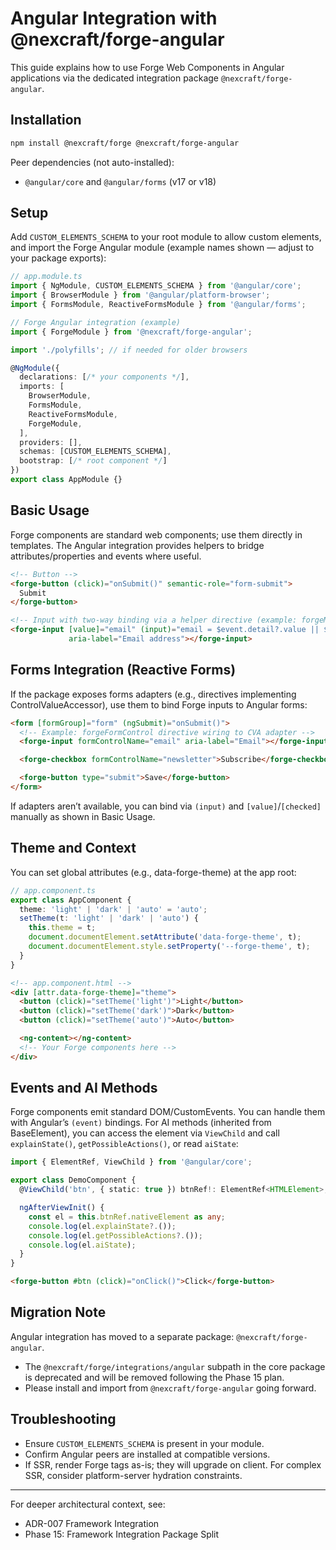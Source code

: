 # Angular Integration with @nexcraft/forge-angular

This guide explains how to use Forge Web Components in Angular applications via the dedicated integration package `@nexcraft/forge-angular`.

## Installation

```bash
npm install @nexcraft/forge @nexcraft/forge-angular
```

Peer dependencies (not auto-installed):
- `@angular/core` and `@angular/forms` (v17 or v18)

## Setup

Add `CUSTOM_ELEMENTS_SCHEMA` to your root module to allow custom elements, and import the Forge Angular module (example names shown — adjust to your package exports):

```ts
// app.module.ts
import { NgModule, CUSTOM_ELEMENTS_SCHEMA } from '@angular/core';
import { BrowserModule } from '@angular/platform-browser';
import { FormsModule, ReactiveFormsModule } from '@angular/forms';

// Forge Angular integration (example)
import { ForgeModule } from '@nexcraft/forge-angular';

import './polyfills'; // if needed for older browsers

@NgModule({
  declarations: [/* your components */],
  imports: [
    BrowserModule,
    FormsModule,
    ReactiveFormsModule,
    ForgeModule,
  ],
  providers: [],
  schemas: [CUSTOM_ELEMENTS_SCHEMA],
  bootstrap: [/* root component */]
})
export class AppModule {}
```

## Basic Usage

Forge components are standard web components; use them directly in templates. The Angular integration provides helpers to bridge attributes/properties and events where useful.

```html
<!-- Button -->
<forge-button (click)="onSubmit()" semantic-role="form-submit">
  Submit
</forge-button>

<!-- Input with two-way binding via a helper directive (example: forgeModel) -->
<forge-input [value]="email" (input)="email = $event.detail?.value || $event.target?.value"
             aria-label="Email address"></forge-input>
```

## Forms Integration (Reactive Forms)

If the package exposes forms adapters (e.g., directives implementing ControlValueAccessor), use them to bind Forge inputs to Angular forms:

```html
<form [formGroup]="form" (ngSubmit)="onSubmit()">
  <!-- Example: forgeFormControl directive wiring to CVA adapter -->
  <forge-input formControlName="email" aria-label="Email"></forge-input>

  <forge-checkbox formControlName="newsletter">Subscribe</forge-checkbox>

  <forge-button type="submit">Save</forge-button>
</form>
```

If adapters aren’t available, you can bind via `(input)` and `[value]`/`[checked]` manually as shown in Basic Usage.

## Theme and Context

You can set global attributes (e.g., data-forge-theme) at the app root:

```ts
// app.component.ts
export class AppComponent {
  theme: 'light' | 'dark' | 'auto' = 'auto';
  setTheme(t: 'light' | 'dark' | 'auto') {
    this.theme = t;
    document.documentElement.setAttribute('data-forge-theme', t);
    document.documentElement.style.setProperty('--forge-theme', t);
  }
}
```

```html
<!-- app.component.html -->
<div [attr.data-forge-theme]="theme">
  <button (click)="setTheme('light')">Light</button>
  <button (click)="setTheme('dark')">Dark</button>
  <button (click)="setTheme('auto')">Auto</button>

  <ng-content></ng-content>
  <!-- Your Forge components here -->
</div>
```

## Events and AI Methods

Forge components emit standard DOM/CustomEvents. You can handle them with Angular’s `(event)` bindings. For AI methods (inherited from BaseElement), you can access the element via `ViewChild` and call `explainState()`, `getPossibleActions()`, or read `aiState`:

```ts
import { ElementRef, ViewChild } from '@angular/core';

export class DemoComponent {
  @ViewChild('btn', { static: true }) btnRef!: ElementRef<HTMLElement>;

  ngAfterViewInit() {
    const el = this.btnRef.nativeElement as any;
    console.log(el.explainState?.());
    console.log(el.getPossibleActions?.());
    console.log(el.aiState);
  }
}
```

```html
<forge-button #btn (click)="onClick()">Click</forge-button>
```

## Migration Note

Angular integration has moved to a separate package: `@nexcraft/forge-angular`.

- The `@nexcraft/forge/integrations/angular` subpath in the core package is deprecated and will be removed following the Phase 15 plan.
- Please install and import from `@nexcraft/forge-angular` going forward.

## Troubleshooting
- Ensure `CUSTOM_ELEMENTS_SCHEMA` is present in your module.
- Confirm Angular peers are installed at compatible versions.
- If SSR, render Forge tags as-is; they will upgrade on client. For complex SSR, consider platform-server hydration constraints.

---

For deeper architectural context, see:
- ADR-007 Framework Integration
- Phase 15: Framework Integration Package Split

